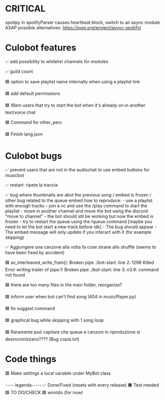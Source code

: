 # CRITICAL
spotipy in spotifyParser causes heartbeat block, switch to an async module ASAP
possible alternatives: https://pypi.org/project/async-spotify/

# Culobot features

✅ add possibility to whitelist channels for modules

✅ guild count

🟦 option to save playlist name internally when using a playlist link

🟦 add default permissions

🟦 Warn users that try to start the bot when it's already on in another text/voice chat

🟦 Command for other_perc

🟦 Finish lang.json

# Culobot bugs

✅ prevent users that are not in the audiochat to use embed buttons for musicbot

✅ restart: ripete la traccia

✅ bug where thumbnails are abot the previous song / embed is frozen / other bug related to the queue embed
    how to reproduce:
    - use a playlist with enough tracks
    - join a vc and use the /play command to start the playlist
    - move in another channel and move the bot using the discord "move to channel"
    - the bot should stil be working but now the embed is frozen
    - try to restart the queue using the !queue command [maybe you need to let the bot start a new track before idk]
    - The bug should appear
    - The embed message will only update if you interact with it (for example skipping)

✅ Aggiungere una canzone alla volta fa cose strane allo shuffle (seems to have been fixed by accident)

🟦 
av_interleaved_write_fram(): Broken pipe
./bot-start: line 2: 1298 Killed
Error writing trailer of pipe:1: Broken pipe
./bot-start: line 3: n3.9: command not found

🟦 there are too many files in the main folder, reorganize?

🟦 inform user when bot can't find song (404 in musicPlayer.py)

🟦 fix suggest command

🟦 graphical bug while skipping with 1 song loop

🟦 Raramente può capitare che queue e canzoni in riproduzione si desincronizzano???? (Bug copia.txt)

# Code things

🟥 Make settings a local variable under MyBot class

-----legenda-----
✅ Done/Fixed (resets with every release)
🟧 Test needed
🟦 TO DO/CHECK
🟥 wontdo (for now)